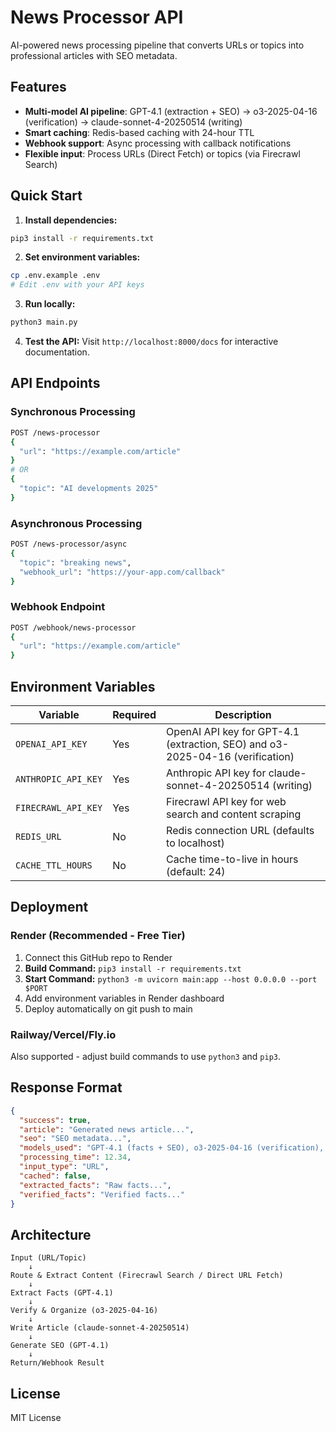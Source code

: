 # News Processor API

AI-powered news processing pipeline that converts URLs or topics into professional articles with SEO metadata.

## Features

- **Multi-model AI pipeline**: GPT-4.1 (extraction + SEO) → o3-2025-04-16 (verification) → claude-sonnet-4-20250514 (writing)
- **Smart caching**: Redis-based caching with 24-hour TTL
- **Webhook support**: Async processing with callback notifications
- **Flexible input**: Process URLs (Direct Fetch) or topics (via Firecrawl Search)

## Quick Start

1. **Install dependencies:**
```bash
pip3 install -r requirements.txt
```

2. **Set environment variables:**
```bash
cp .env.example .env
# Edit .env with your API keys
```

3. **Run locally:**
```bash
python3 main.py
```

4. **Test the API:**
Visit `http://localhost:8000/docs` for interactive documentation.

## API Endpoints

### Synchronous Processing
```bash
POST /news-processor
{
  "url": "https://example.com/article"
}
# OR
{
  "topic": "AI developments 2025"
}
```

### Asynchronous Processing
```bash
POST /news-processor/async
{
  "topic": "breaking news",
  "webhook_url": "https://your-app.com/callback"
}
```

### Webhook Endpoint
```bash
POST /webhook/news-processor
{
  "url": "https://example.com/article"
}
```

## Environment Variables

| Variable | Required | Description |
|----------|----------|-------------|
| `OPENAI_API_KEY` | Yes | OpenAI API key for GPT-4.1 (extraction, SEO) and o3-2025-04-16 (verification) |
| `ANTHROPIC_API_KEY` | Yes | Anthropic API key for claude-sonnet-4-20250514 (writing) |
| `FIRECRAWL_API_KEY` | Yes | Firecrawl API key for web search and content scraping |
| `REDIS_URL` | No | Redis connection URL (defaults to localhost) |
| `CACHE_TTL_HOURS` | No | Cache time-to-live in hours (default: 24) |

## Deployment

### Render (Recommended - Free Tier)
1. Connect this GitHub repo to Render
2. **Build Command:** `pip3 install -r requirements.txt`
3. **Start Command:** `python3 -m uvicorn main:app --host 0.0.0.0 --port $PORT`
4. Add environment variables in Render dashboard
5. Deploy automatically on git push to main

### Railway/Vercel/Fly.io
Also supported - adjust build commands to use `python3` and `pip3`.

## Response Format

```json
{
  "success": true,
  "article": "Generated news article...",
  "seo": "SEO metadata...",
  "models_used": "GPT-4.1 (facts + SEO), o3-2025-04-16 (verification), claude-sonnet-4-20250514 (writing)",
  "processing_time": 12.34,
  "input_type": "URL",
  "cached": false,
  "extracted_facts": "Raw facts...",
  "verified_facts": "Verified facts..."
}
```

## Architecture

```
Input (URL/Topic) 
    ↓
Route & Extract Content (Firecrawl Search / Direct URL Fetch)
    ↓
Extract Facts (GPT-4.1)
    ↓
Verify & Organize (o3-2025-04-16)
    ↓
Write Article (claude-sonnet-4-20250514)
    ↓
Generate SEO (GPT-4.1)
    ↓
Return/Webhook Result
```

## License

MIT License